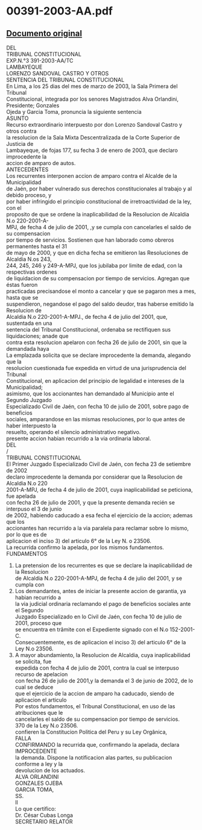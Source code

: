 
00391-2003-AA.pdf
=================
  
[Documento original](https://tc.gob.pe/jurisprudencia/2003/00391-2003-AA.pdf)  
---  
DEL  
TRIBUNAL CONSTITUCIONAL  
EXP.N.°3 391-2003-AA/TC  
LAMBAYEQUE  
LORENZO SANDOVAL CASTRO Y OTROS  
SENTENCIA DEL TRIBUNAL CONSTITUCIONAL  
En Lima, a los 25 dias del mes de marzo de 2003, la Sala Primera del Tribunal  
Constitucional, integrada por los senores Magistrados Alva Orlandini, Presidente; Gonzales  
Ojeda y Garcia Toma, pronuncia la siguiente sentencia  
ASUNTO  
Recurso extraordinario interpuesto por don Lorenzo Sandoval Castro y otros contra  
la resolucion de la Sala Mixta Descentralizada de la Corte Superior de Justicia de  
Lambayeque, de fojas 177, su fecha 3 de enero de 2003, que declaro improcedente la  
accion de amparo de autos.  
ANTECEDENTES  
Los recurrentes interponen accion de amparo contra el Alcalde de la Municipalidad  
de Jaén, por haber vulnerado sus derechos constitucionales al trabajo y al debido proceso, y  
por haber infringido el principio constitucional de irretroactividad de la ley, con el  
proposito de que se ordene la inaplicabilidad de la Resolucion de Alcaldia N.o 220-2001-A-  
MPJ, de fecha 4 de julio de 2001, ,y se cumpla con cancelarles el saldo de su compensacion  
por tiempo de servicios. Sostienen que han laborado como obreros permanentes hasta el 31  
de mayo de 2000, y que en dicha fecha se emitieron las Resoluciones de Alcaldia N.os 243,  
244, 245, 246 y 249-A-MPJ, que los jubilaba por limite de edad, con la respectivas ordenes  
de liquidacion de su compensacion por tiempo de servicios. Agregan que éstas fueron  
practicadas precisandose el monto a cancelar y que se pagaron mes a mes, hasta que se  
suspendieron, negandose el pago del saldo deudor, tras haberse emitido la Resolucion de  
Alcaldia N.o 220-2001-A-MPJ., de fecha 4 de julio del 2001, que, sustentada en una  
sentencia del Tribunal Constitucional, ordenaba se rectifiquen sus liquidaciones; anade que  
contra esta resolucion apelaron con fecha 26 de julio de 2001, sin que la demandada haya  
La emplazada solicita que se declare improcedente la demanda, alegando que la  
resolucion cuestionada fue expedida en virtud de una jurisprudencia del Tribunal  
Constitucional, en aplicacion del principio de legalidad e intereses de la Municipalidad;  
asimismo, que los accionantes han demandado al Municipio ante el Segundo Juzgado  
Especializado Civil de Jaén, con fecha 10 de julio de 2001, sobre pago de beneficios  
sociales, amparandose en las mismas resoluciones, por lo que antes de haber interpuesto la  
resuelto, operando el silencio administrativo negativo.  
presente accion habian recurrido a la via ordinaria laboral.  
DEL  
/  
TRIBUNAL CONSTITUCIONAL  
El Primer Juzgado Especializado Civil de Jaén, con fecha 23 de setiembre de 2002  
declaro improcedente la demanda por considerar que la Resolucion de Alcaldia N.o 220  
2001-A-MPJ, de fecha 4 de julio de 2001, cuya inaplicabilidad se peticiona, fue apelada  
con fecha 26 de julio de 2001, y que la presente demanda recién se interpuso el 3 de junio  
de 2002, habiendo caducado a esa fecha el ejercicio de la accion; ademas que los  
accionantes han recurrido a la via paralela para reclamar sobre lo mismo, por lo que es de  
aplicacion el inciso 3) del articulo 6° de la Ley N. o 23506.  
La recurrida confirmo la apelada, por los mismos fundamentos.  
FUNDAMENTOS  
1. La pretension de los recurrentes es que se declare la inaplicabilidad de la Resolucion  
de Alcaldia N.o 220-2001-A-MPJ, de fecha 4 de julio del 2001, y se cumpla con  
2. Los demandantes, antes de iniciar la presente accion de garantia, ya habian recurrido a  
la via judicial ordinaria reclamando el pago de beneficios sociales ante el Segundo  
Juzgado Especializado en lo Civil de Jaén, con fecha 10 de julio de 2001, proceso que  
se encuentra en trâmite con el Expediente signado con el N.o 152-2001-C.  
Consecuentemente, es de aplicacion el inciso 3) del articulo 6° de la Ley N.o 23506.  
3. A mayor abundamiento, la Resolucion de Alcaldia, cuya inaplicabilidad se solicita, fue  
expedida con fecha 4 de julio de 2001, contra la cual se interpuso recurso de apelacion  
con fecha 26 de julio de 2001,y la demanda el 3 de junio de 2002, de lo cual se deduce  
que el ejercicio de la accion de amparo ha caducado, siendo de aplicacion el articulo  
Por estos fundamentos, el Tribunal Constitucional, en uso de las atribuciones que le  
cancelarles el saldo de su compensacion por tiempo de servicios.  
370 de la Ley N.o 23506.  
confieren la Constitucion Politica del Peru y su Ley Orgânica,  
FALLA  
CONFIRMANDO la recurrida que, confirmando la apelada, declara IMPROCEDENTE  
la demanda. Dispone la notificacion alas partes, su publicacion conforme a ley y la  
devolucion de los actuados.  
ALVA ORLANDINI  
GONZALES OJEBA  
GARCIA TOMA,  
SS.  
ll  
Lo que certifico:  
Dr. César Cubas Longa  
SECRETARIO RELATOR